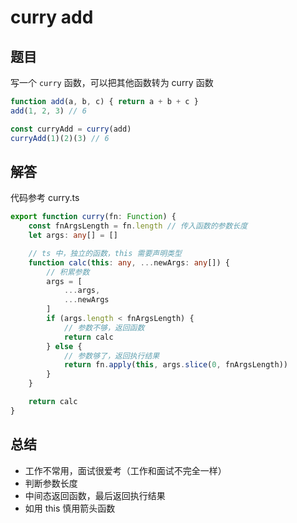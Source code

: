 # curry add

## 题目

写一个 `curry` 函数，可以把其他函数转为 curry 函数

```js
function add(a, b, c) { return a + b + c }
add(1, 2, 3) // 6

const curryAdd = curry(add)
curryAdd(1)(2)(3) // 6
```

## 解答

代码参考 curry.ts

```ts
export function curry(fn: Function) {
    const fnArgsLength = fn.length // 传入函数的参数长度
    let args: any[] = []

    // ts 中，独立的函数，this 需要声明类型
    function calc(this: any, ...newArgs: any[]) {
        // 积累参数
        args = [
            ...args,
            ...newArgs
        ]
        if (args.length < fnArgsLength) {
            // 参数不够，返回函数
            return calc
        } else {
            // 参数够了，返回执行结果
            return fn.apply(this, args.slice(0, fnArgsLength))
        }
    }

    return calc
}
```

## 总结

- 工作不常用，面试很爱考（工作和面试不完全一样）
- 判断参数长度
- 中间态返回函数，最后返回执行结果
- 如用 this 慎用箭头函数
